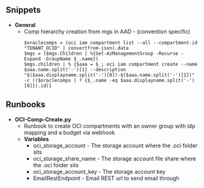 ## Snippets
* **General**
  * Comp hierarchy creation from mgs in AAD - (convention specific)
    ```
    $oraclecomps = (oci iam compartment list --all --compartment-id  "TENANT_OCID" | convertfrom-json).data
    $mgs = ($mgs.Children | %{Get-AzManagementGroup -Recurse -Expand -GroupName $_.name})
    $mgs.children | % {$aaa = $_; oci iam compartment create --name $aaa.name.split('-')[1] --description "$($aaa.displayname.split('-')[0])-$($aaa.name.split('-')[1])" -c (($oraclecomps | ? {$_.name -eq $aaa.displayname.split('-')[0]}).id)}
    ```

## Runbooks
* **OCI-Comp-Create.py**
  * Runbook to create OCI compartments with an owner group with idp mapping and a budget via webhook
  * **Variables**
    * oci_storage_account - The storage account where the .oci folder sits
    * oci_storage_share_name - The storage account file share where the .oci folder sits
    * oci_storage_account_key - The storage account key
    * EmailRestEndpoint - Email REST url to send email through
  
